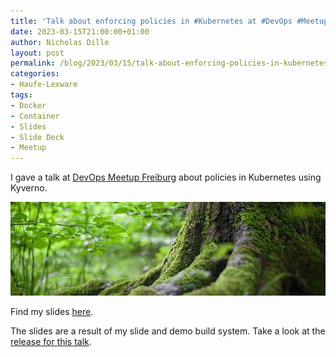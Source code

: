 ```yaml
---
title: 'Talk about enforcing policies in #Kubernetes at #DevOps #Meetup #Freiburg'
date: 2023-03-15T21:00:00+01:00
author: Nicholas Dille
layout: post
permalink: /blog/2023/03/15/talk-about-enforcing-policies-in-kubernetes-at-devops-meetup-freiburg/
categories:
- Haufe-Lexware
tags:
- Docker
- Container
- Slides
- Slide Deck
- Meetup
---
```

I gave a talk at [DevOps Meetup Freiburg](https://www.meetup.com/de-DE/devops-freiburg/events/291726649/) about policies in Kubernetes using Kyverno.

<img src="/media/2021/09/forest-2599720_640.jpg" style="object-fit: cover; object-position: center 50%; width: 100%; height: 150px;" />

<!--more-->

Find my slides [here](/slides/2023-03-15/DevOpsMeetup-Kyverno.html).

The slides are a result of my slide and demo build system. Take a look at the [release for this talk](https://github.com/nicholasdille/container-slides/releases/tag/20230315).